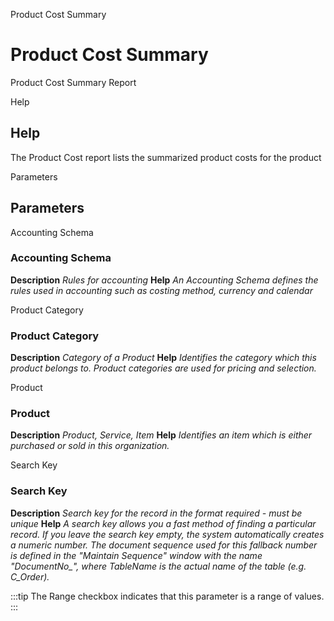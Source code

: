 
Product Cost Summary
# Product Cost Summary


Product Cost Summary Report

Help
## Help

The Product Cost  report lists the summarized product costs for the product

Parameters
## Parameters


Accounting Schema
### Accounting Schema

**Description**
 *Rules for accounting*
**Help**
 *An Accounting Schema defines the rules used in accounting such as costing method, currency and calendar*

Product Category
### Product Category

**Description**
 *Category of a Product*
**Help**
 *Identifies the category which this product belongs to.  Product categories are used for pricing and selection.*

Product
### Product

**Description**
 *Product, Service, Item*
**Help**
 *Identifies an item which is either purchased or sold in this organization.*

Search Key
### Search Key

**Description**
 *Search key for the record in the format required - must be unique*
**Help**
 *A search key allows you a fast method of finding a particular record.
If you leave the search key empty, the system automatically creates a numeric number.  The document sequence used for this fallback number is defined in the "Maintain Sequence" window with the name "DocumentNo_<TableName>", where TableName is the actual name of the table (e.g. C_Order).*

:::tip
The Range checkbox indicates that this parameter is a range of values.
:::